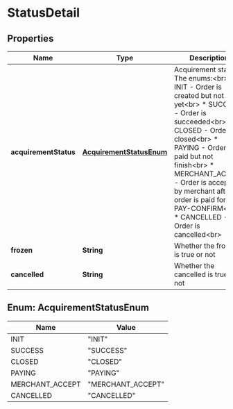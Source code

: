 

# StatusDetail


## Properties

| Name | Type | Description | Notes |
|------------ | ------------- | ------------- | -------------|
|**acquirementStatus** | [**AcquirementStatusEnum**](#AcquirementStatusEnum) | Acquirement status. The enums:&lt;br&gt; * INIT - Order is created but not paid yet&lt;br&gt; * SUCCESS - Order is succeeded&lt;br&gt; * CLOSED - Order is closed&lt;br&gt; * PAYING - Order is paid but not finish&lt;br&gt; * MERCHANT_ACCEPT - Order is accepted by merchant after order is paid for PAY-CONFIRM&lt;br&gt; * CANCELLED - Order is cancelled&lt;br&gt;  |  |
|**frozen** | **String** | Whether the frozen is true or not |  [optional] |
|**cancelled** | **String** | Whether the cancelled is true or not |  [optional] |



## Enum: AcquirementStatusEnum

| Name | Value |
|---- | -----|
| INIT | &quot;INIT&quot; |
| SUCCESS | &quot;SUCCESS&quot; |
| CLOSED | &quot;CLOSED&quot; |
| PAYING | &quot;PAYING&quot; |
| MERCHANT_ACCEPT | &quot;MERCHANT_ACCEPT&quot; |
| CANCELLED | &quot;CANCELLED&quot; |



